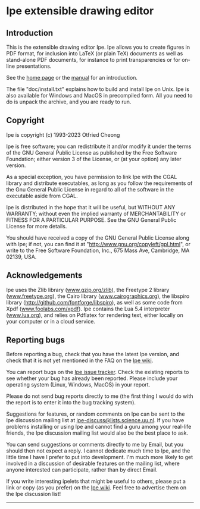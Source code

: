 Ipe extensible drawing editor
=============================

Introduction
------------

This is the extensible drawing editor Ipe.  Ipe allows you to create
figures in PDF format, for inclusion into LaTeX (or plain TeX)
documents as well as stand-alone PDF documents, for instance to print
transparencies or for on-line presentations.

See the [home page](https://ipe.otfried.org/) or the
[manual](https://otfried.github.io/ipe/) for an introduction.

The file "doc/install.txt" explains how to build and install Ipe
on Unix.  Ipe is also available for Windows and MacOS in precompiled form.
All you need to do is unpack the archive, and you
are ready to run.

Copyright
---------

Ipe is copyright (c) 1993-2023 Otfried Cheong

Ipe is free software; you can redistribute it and/or modify it under
the terms of the GNU General Public License as published by the Free
Software Foundation; either version 3 of the License, or (at your
option) any later version.
	
As a special exception, you have permission to link Ipe with the CGAL
library and distribute executables, as long as you follow the
requirements of the Gnu General Public License in regard to all of the
software in the executable aside from CGAL.

Ipe is distributed in the hope that it will be useful, but WITHOUT ANY
WARRANTY; without even the implied warranty of MERCHANTABILITY or
FITNESS FOR A PARTICULAR PURPOSE.  See the GNU General Public License
for more details.

You should have received a copy of the GNU General Public License
along with Ipe; if not, you can find it at
"http://www.gnu.org/copyleft/gpl.html", or write to the Free Software
Foundation, Inc., 675 Mass Ave, Cambridge, MA 02139, USA.


Acknowledgements
----------------

Ipe uses the Zlib library (www.gzip.org/zlib), the Freetype 2 library
(www.freetype.org), the Cairo library (www.cairographics.org), the
libspiro library (http://github.com/fontforge/libspiro), as well as some code
from Xpdf (www.foolabs.com/xpdf).  Ipe contains the Lua 5.4
interpreter (www.lua.org), and relies on Pdflatex for rendering text,
either locally on your computer or in a cloud service.


Reporting bugs
--------------

Before reporting a bug, check that you have the latest Ipe version,
and check that it is not yet mentioned in the FAQ on the [Ipe
wiki](https://github.com/otfried/ipe-wiki/wiki).

You can report bugs on the [Ipe issue
tracker](https://github.com/otfried/ipe/issues).  Check the existing
reports to see whether your bug has already been reported.  Please
include your operating system (Linux, Windows, MacOS) in your report.

Please do not send bug reports directly to me (the first thing I would
do with the report is to enter it into the bug tracking system).

Suggestions for features, or random comments on Ipe can be sent to the
Ipe discussion mailing list at <ipe-discuss@lists.science.uu.nl>.  If
you have problems installing or using Ipe and cannot find a guru among
your real-life friends, the Ipe discussion mailing list would also be
the best place to ask.

You can send suggestions or comments directly to me by Email, but you
should then not expect a reply.  I cannot dedicate much time to Ipe,
and the little time I have I prefer to put into development.  I'm much
more likely to get involved in a discussion of desirable features on
the mailing list, where anyone interested can participate, rather than
by direct Email.

If you write interesting ipelets that might be useful to others,
please put a link or copy (as you prefer) on the [Ipe
wiki](https://github.com/otfried/ipe-wiki/wiki).  Feel free to
advertise them on the Ipe discussion list!

--------------------------------------------------------------------


